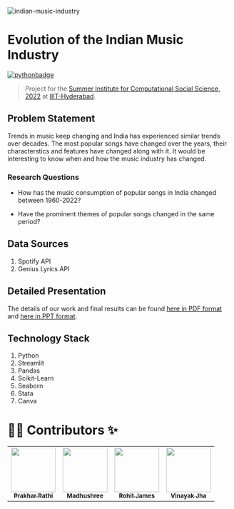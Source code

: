![indian-music-industry](https://socialify.git.ci/prakharrathi25/sicss-project/image?description=1&font=Raleway&language=1&owner=1&pattern=Charlie%20Brown&theme=Light)
# Evolution of the Indian Music Industry

[![pythonbadge](https://forthebadge.com/images/badges/made-with-python.svg)](https://forthebadge.com)

> Project for the [Summer Institute for Computational Social Science, 2022](https://sicss.io/) at [IIIT-Hyderabad](https://sicss.io/2022/india/). 

## Problem Statement

Trends in music keep changing and India has experienced similar trends over decades. The most popular songs have changed over the years, their characterstics and features have changed along with it. It would be interesting to know when and how the music industry has changed.

### Research Questions 

- How has the music consumption of popular songs in India changed between 1960-2022? 

- Have the prominent themes of popular songs changed in the same period?


## Data Sources 

1. Spotify API 
2. Genius Lyrics API 


## Detailed Presentation 

The details of our work and final results can be found [here in PDF format](https://github.com/prakharrathi25/indian-music-industry/blob/main/Final%20Presentation.pdf) and [here in PPT format](https://docs.google.com/presentation/d/1anAgGhB0iYlieD487v2HIZJjhxrcts2kFErq0je3zgU/edit?usp=sharing). 

## Technology Stack 

1. Python 
2. Streamlit 
3. Pandas
4. Scikit-Learn
5. Seaborn
6. Stata
7. Canva


# 👨‍💻 Contributors ✨

<table>
  <tr>
    <td align="center"><a href="https://github.com/prakharrathi25"><img src="https://avatars.githubusercontent.com/u/38958532?v=4" width="100px;" alt=""/><br /><sub><b>Prakhar Rathi</b></sub></a><br /></td>
    <td align="center"><a href="https://github.com/midnightnettle"><img src="https://avatars.githubusercontent.com/u/91976340?v=4" width="100px;" alt=""/><br /><sub><b>Madhushree</b></sub></a><br /></td>
    <td align="center"><a href="https://github.com/rohitjames"><img src="https://avatars.githubusercontent.com/u/53580854?v=4" width="100px;" alt=""/><br /><sub><b>Rohit James</b></sub></a><br /></td>
    <td align="center"><a href="https://github.com/VinayakJha-1"><img src="https://avatars.githubusercontent.com/u/107556441?v=4" width="100px;" alt=""/><br /><sub><b>Vinayak Jha</b></sub></a><br /></td>
  </tr>
</table>
